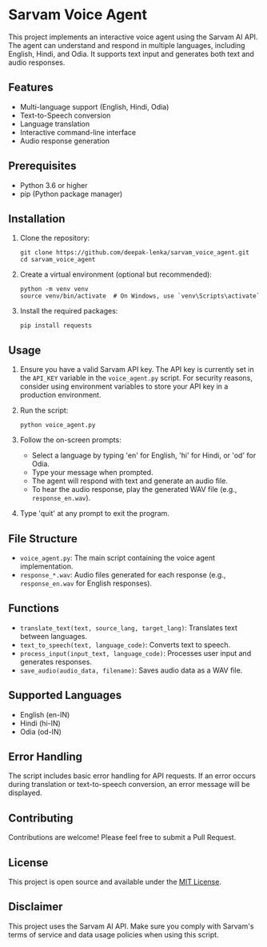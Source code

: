 # Sarvam Voice Agent

This project implements an interactive voice agent using the Sarvam AI API. The agent can understand and respond in multiple languages, including English, Hindi, and Odia. It supports text input and generates both text and audio responses.

## Features

- Multi-language support (English, Hindi, Odia)
- Text-to-Speech conversion
- Language translation
- Interactive command-line interface
- Audio response generation

## Prerequisites

- Python 3.6 or higher
- pip (Python package manager)

## Installation

1. Clone the repository:
   ```
   git clone https://github.com/deepak-lenka/sarvam_voice_agent.git
   cd sarvam_voice_agent
   ```

2. Create a virtual environment (optional but recommended):
   ```
   python -m venv venv
   source venv/bin/activate  # On Windows, use `venv\Scripts\activate`
   ```

3. Install the required packages:
   ```
   pip install requests
   ```

## Usage

1. Ensure you have a valid Sarvam API key. The API key is currently set in the `API_KEY` variable in the `voice_agent.py` script. For security reasons, consider using environment variables to store your API key in a production environment.

2. Run the script:
   ```
   python voice_agent.py
   ```

3. Follow the on-screen prompts:
   - Select a language by typing 'en' for English, 'hi' for Hindi, or 'od' for Odia.
   - Type your message when prompted.
   - The agent will respond with text and generate an audio file.
   - To hear the audio response, play the generated WAV file (e.g., `response_en.wav`).

4. Type 'quit' at any prompt to exit the program.

## File Structure

- `voice_agent.py`: The main script containing the voice agent implementation.
- `response_*.wav`: Audio files generated for each response (e.g., `response_en.wav` for English responses).

## Functions

- `translate_text(text, source_lang, target_lang)`: Translates text between languages.
- `text_to_speech(text, language_code)`: Converts text to speech.
- `process_input(input_text, language_code)`: Processes user input and generates responses.
- `save_audio(audio_data, filename)`: Saves audio data as a WAV file.

## Supported Languages

- English (en-IN)
- Hindi (hi-IN)
- Odia (od-IN)

## Error Handling

The script includes basic error handling for API requests. If an error occurs during translation or text-to-speech conversion, an error message will be displayed.

## Contributing

Contributions are welcome! Please feel free to submit a Pull Request.

## License

This project is open source and available under the [MIT License](LICENSE).

## Disclaimer

This project uses the Sarvam AI API. Make sure you comply with Sarvam's terms of service and data usage policies when using this script.